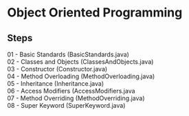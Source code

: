 # Object Oriented Programming

## Steps

01 - Basic Standards (BasicStandards.java)  
02 - Classes and Objects (ClassesAndObjects.java)  
03 - Constructor (Constructor.java)  
04 - Method Overloading (MethodOverloading.java)  
05 - Inheritance (Inheritance.java)  
06 - Access Modifiers (AccessModifiers.java  
07 - Method Overriding (MethodOverriding.java)  
08 - Super Keyword (SuperKeyword.java)  